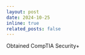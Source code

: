 ```yaml
---
layout: post
date: 2024-10-25
inline: true
related_posts: false
---
```


Obtained CompTIA Security+
